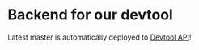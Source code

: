 # Backend for our devtool
Latest master is automatically deployed to [Devtool API](https://devtool-api.herokuapp.com/)!